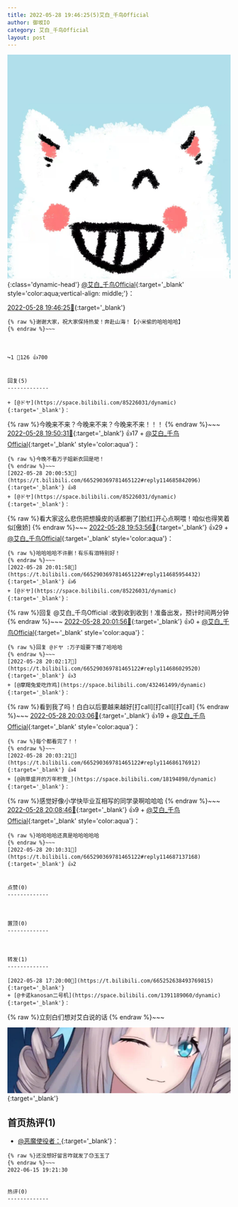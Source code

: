 ```yaml
---
title: 2022-05-28 19:46:25(5)艾白_千鸟Official
author: 御坂IO
category: 艾白_千鸟Official
layout: post
---
```


![img](/images/9ae8b9445fd0665cc014d9080156a45271be73c6.jpg){:class='dynamic-head'}
[@艾白_千鸟Official](https://space.bilibili.com/334537711/dynamic){:target='_blank' style='color:aqua;vertical-align: middle;'}：

[2022-05-28 19:46:25🔗](https://t.bilibili.com/665290369781465122){:target='_blank'}

~~~
{% raw %}谢谢大家，祝大家保持热爱！奔赴山海！【小米偷的哈哈哈哈】
{% endraw %}~~~



↪️1 💬126 👍700


回复(5)
-------------

+ [@ドヤ](https://space.bilibili.com/85226031/dynamic){:target='_blank'}：
~~~
{% raw %}今晚来不来？今晚来不来？今晚来不来！！！
{% endraw %}~~~
[2022-05-28 19:50:31🔗](https://t.bilibili.com/665290369781465122#reply114684498784){:target='_blank'} 👍17
    + [@艾白_千鸟Official](https://space.bilibili.com/334537711/dynamic){:target='_blank' style='color:aqua'}：
~~~
{% raw %}今晚不看万子姐新衣回是吧！
{% endraw %}~~~
[2022-05-28 20:00:53🔗](https://t.bilibili.com/665290369781465122#reply114685842096){:target='_blank'} 👍8
+ [@ドヤ](https://space.bilibili.com/85226031/dynamic){:target='_blank'}：
~~~
{% raw %}看大家这么悲伤把想臊皮的话都删了[脸红]开心点啊喂！咱似也得笑着似[傲娇]
{% endraw %}~~~
[2022-05-28 19:53:56🔗](https://t.bilibili.com/665290369781465122#reply114684965152){:target='_blank'} 👍29
    + [@艾白_千鸟Official](https://space.bilibili.com/334537711/dynamic){:target='_blank' style='color:aqua'}：
~~~
{% raw %}哈哈哈哈不许删！有乐有泪特别好！
{% endraw %}~~~
[2022-05-28 20:01:58🔗](https://t.bilibili.com/665290369781465122#reply114685954432){:target='_blank'} 👍6
+ [@ドヤ](https://space.bilibili.com/85226031/dynamic){:target='_blank'}：
~~~
{% raw %}回复 @艾白_千鸟Official :收到收到收到！准备出发，预计时间两分钟
{% endraw %}~~~
[2022-05-28 20:01:56🔗](https://t.bilibili.com/665290369781465122#reply114686012800){:target='_blank'} 👍0
    + [@艾白_千鸟Official](https://space.bilibili.com/334537711/dynamic){:target='_blank' style='color:aqua'}：
~~~
{% raw %}回复 @ドヤ :万子姐要下播了哈哈哈
{% endraw %}~~~
[2022-05-28 20:02:17🔗](https://t.bilibili.com/665290369781465122#reply114686029520){:target='_blank'} 👍3
+ [@摩羯兔爱吃炸鸡](https://space.bilibili.com/432461499/dynamic){:target='_blank'}：
~~~
{% raw %}看到我了吗！白白以后要越来越好[打call][打call][打call]
{% endraw %}~~~
[2022-05-28 20:03:06🔗](https://t.bilibili.com/665290369781465122#reply114686101536){:target='_blank'} 👍19
    + [@艾白_千鸟Official](https://space.bilibili.com/334537711/dynamic){:target='_blank' style='color:aqua'}：
~~~
{% raw %}每个都看完了！！
{% endraw %}~~~
[2022-05-28 20:03:21🔗](https://t.bilibili.com/665290369781465122#reply114686176912){:target='_blank'} 👍4
+ [@驹草盛开的万年积雪_](https://space.bilibili.com/18194898/dynamic){:target='_blank'}：
~~~
{% raw %}感觉好像小学快毕业互相写的同学录啊哈哈哈
{% endraw %}~~~
[2022-05-28 20:08:46🔗](https://t.bilibili.com/665290369781465122#reply114686964304){:target='_blank'} 👍9
    + [@艾白_千鸟Official](https://space.bilibili.com/334537711/dynamic){:target='_blank' style='color:aqua'}：
~~~
{% raw %}哈哈哈哈还真是哈哈哈哈哈
{% endraw %}~~~
[2022-05-28 20:10:31🔗](https://t.bilibili.com/665290369781465122#reply114687137168){:target='_blank'} 👍2


点赞(0)
-------------



置顶(0)
-------------



转发(1)
-------------

[2022-05-28 17:20:00🔗](https://t.bilibili.com/665252638493769815){:target='_blank'}
+ [@卡诺kanosan二号机](https://space.bilibili.com/1391189060/dynamic){:target='_blank'}：
~~~
{% raw %}立刻白们想对艾白说的话
{% endraw %}~~~



[![img](/images/f4c4b4e4acda986cccf982f4611c09db129075c5.jpg)](///www.bilibili.com/read/cv16831896){:target='_blank'}



首页热评(1)
-------------

+ [@恶魔使役者：](https://space.bilibili.com/14147883/dynamic){:target='_blank'}：
~~~
{% raw %}还没想好留言咋就发了😓玉玉了
{% endraw %}~~~
2022-06-15 19:21:30


热评(0)
-------------



